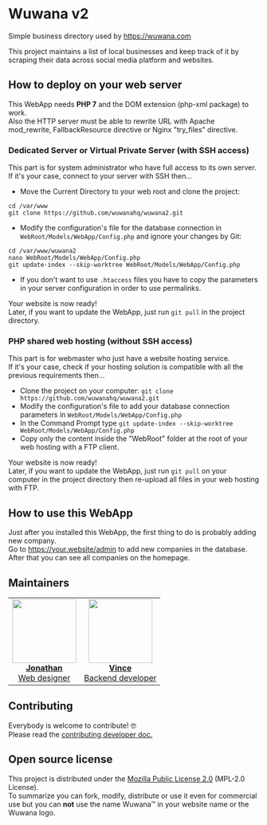 # Wuwana v2

Simple business directory used by https://wuwana.com

This project maintains a list of local businesses and keep track of it by scraping their data across social media platform and websites.

## How to deploy on your web server

This WebApp needs **PHP 7** and the DOM extension (php-xml package) to work.  
Also the HTTP server must be able to rewrite URL with Apache mod_rewrite, FallbackResource directive or Nginx "try_files" directive.

### Dedicated Server or Virtual Private Server (with SSH access)

This part is for system administrator who have full access to its own server.  
If it's your case, connect to your server with SSH then...

- Move the Current Directory to your web root and clone the project:

```
cd /var/www
git clone https://github.com/wuwanahq/wuwana2.git
```

- Modify the configuration's file for the database connection in `WebRoot/Models/WebApp/Config.php` and ignore your changes by Git:

```
cd /var/www/wuwana2
nano WebRoot/Models/WebApp/Config.php
git update-index --skip-worktree WebRoot/Models/WebApp/Config.php
```

- If you don't want to use `.htaccess` files you have to copy the parameters in your server configuration in order to use permalinks.

Your website is now ready!  
Later, if you want to update the WebApp, just run `git pull` in the project directory.

### PHP shared web hosting (without SSH access)

This part is for webmaster who just have a website hosting service.  
If it's your case, check if your hosting solution is compatible with all the previous requirements then...

- Clone the project on your computer: `git clone https://github.com/wuwanahq/wuwana2.git`
- Modify the configuration's file to add your database connection parameters in `WebRoot/Models/WebApp/Config.php`
- In the Command Prompt type `git update-index --skip-worktree WebRoot/Models/WebApp/Config.php`
- Copy only the content inside the "WebRoot" folder at the root of your web hosting with a FTP client.

Your website is now ready!  
Later, if you want to update the WebApp, just run `git pull` on your computer in the project directory then re-upload all files in your web hosting with FTP.

## How to use this WebApp

Just after you installed this WebApp, the first thing to do is probably adding new company.  
Go to https://your.website/admin to add new companies in the database.  
After that you can see all companies on the homepage.

## Maintainers

<table><tr>
 <td align="center"><a href="https://github.com/levogirar">
  <img src="https://avatars0.githubusercontent.com/u/54992530" width="128px">
  <br><b>Jonathan</b><br>Web designer
 </a></td>
 <td align="center"><a href="https://github.com/Nils85">
  <img src="https://avatars2.githubusercontent.com/u/11949055" width="128px">
  <br><b>Vince</b><br>Backend developer
 </a></td>
</tr></table>

## Contributing

Everybody is welcome to contribute! 🤓  
Please read the [contributing developer doc.](CONTRIBUTING.md)

## Open source license

This project is distributed under the [Mozilla Public License 2.0](LICENSE.txt) (MPL-2.0 License).  
To summarize you can fork, modify, distribute or use it even for commercial use but you can **not** use the name Wuwana™ in your website name or the Wuwana logo.